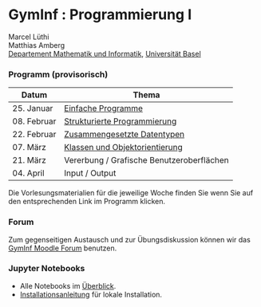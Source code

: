 # GymInf : Programmierung I

Marcel Lüthi <br/>
Matthias Amberg <br/>
[Departement Mathematik und Informatik](https://dmi.unibas.ch), [Universität Basel](https://unibas.ch)


### Programm (provisorisch)

| Datum             | Thema | 
|-------------------|--------|
| 25. Januar       | [Einfache Programme](block1/index.md) |
| 08. Februar       | [Strukturierte Programmierung](block2/index.md) |
| 22. Februar      | [Zusammengesetzte Datentypen](block3/index.md) |
| 07. März         | [Klassen und Objektorientierung](block4/index.md) |
| 21. März         | Vererbung / Grafische Benutzeroberflächen |
| 04. April        | Input / Output |

Die Vorlesungsmaterialien für die jeweilige Woche finden Sie wenn Sie auf den entsprechenden Link im 
Programm klicken. 

### Forum

Zum gegenseitigen Austausch und zur Übungsdiskussion können wir das [GymInf Moodle Forum](https://moodle.unifr.ch/enrol/index.php?id=224545) benutzen. 

### Jupyter Notebooks

* Alle Notebooks im [Überblick](https://nbviewer.jupyter.org/github/unibas-marcelluethi/gyminf-programmieren/tree/master/notebooks/).
* [Installationsanleitung](jupyter-installation) für lokale Installation.